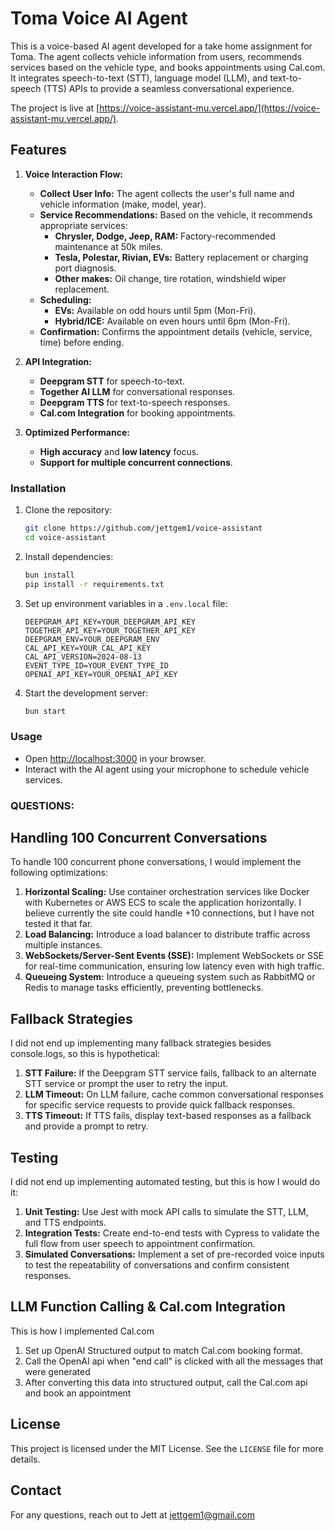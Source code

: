 # Toma Voice AI Agent

This is a voice-based AI agent developed for a take home assignment for Toma. The agent collects vehicle information from users, recommends services based on the vehicle type, and books appointments using Cal.com. It integrates speech-to-text (STT), language model (LLM), and text-to-speech (TTS) APIs to provide a seamless conversational experience.

The project is live at [https://voice-assistant-mu.vercel.app/](https://voice-assistant-mu.vercel.app/).

## Features

1. **Voice Interaction Flow:**
   - **Collect User Info:** The agent collects the user's full name and vehicle information (make, model, year).
   - **Service Recommendations:** Based on the vehicle, it recommends appropriate services:
     - **Chrysler, Dodge, Jeep, RAM:** Factory-recommended maintenance at 50k miles.
     - **Tesla, Polestar, Rivian, EVs:** Battery replacement or charging port diagnosis.
     - **Other makes:** Oil change, tire rotation, windshield wiper replacement.
   - **Scheduling:** 
     - **EVs:** Available on odd hours until 5pm (Mon-Fri).
     - **Hybrid/ICE:** Available on even hours until 6pm (Mon-Fri).
   - **Confirmation:** Confirms the appointment details (vehicle, service, time) before ending.

2. **API Integration:**
   - **Deepgram STT** for speech-to-text.
   - **Together AI LLM** for conversational responses.
   - **Deepgram TTS** for text-to-speech responses.
   - **Cal.com Integration** for booking appointments.

3. **Optimized Performance:**
   - **High accuracy** and **low latency** focus.
   - **Support for multiple concurrent connections**.

### Installation

1. Clone the repository:
   ```bash
   git clone https://github.com/jettgem1/voice-assistant
   cd voice-assistant
   ```

2. Install dependencies:
   ```bash
   bun install
   pip install -r requirements.txt
   ```

3. Set up environment variables in a `.env.local` file:

   ```plaintext
   DEEPGRAM_API_KEY=YOUR_DEEPGRAM_API_KEY
   TOGETHER_API_KEY=YOUR_TOGETHER_API_KEY
   DEEPGRAM_ENV=YOUR_DEEPGRAM_ENV
   CAL_API_KEY=YOUR_CAL_API_KEY
   CAL_API_VERSION=2024-08-13
   EVENT_TYPE_ID=YOUR_EVENT_TYPE_ID
   OPENAI_API_KEY=YOUR_OPENAI_API_KEY
   ```

4. Start the development server:
   ```bash
   bun start
   ```
   
### Usage

- Open [http://localhost:3000](http://localhost:3000) in your browser.
- Interact with the AI agent using your microphone to schedule vehicle services.


### QUESTIONS:

## Handling 100 Concurrent Conversations

To handle 100 concurrent phone conversations, I would implement the following optimizations:
1. **Horizontal Scaling:** Use container orchestration services like Docker with Kubernetes or AWS ECS to scale the application horizontally. I believe currently the site could handle +10 connections, but I have not tested it that far.
2. **Load Balancing:** Introduce a load balancer to distribute traffic across multiple instances.
3. **WebSockets/Server-Sent Events (SSE):** Implement WebSockets or SSE for real-time communication, ensuring low latency even with high traffic.
4. **Queueing System:** Introduce a queueing system such as RabbitMQ or Redis to manage tasks efficiently, preventing bottlenecks.

## Fallback Strategies

I did not end up implementing many fallback strategies besides console.logs, so this is hypothetical:
1. **STT Failure:** If the Deepgram STT service fails, fallback to an alternate STT service or prompt the user to retry the input.
2. **LLM Timeout:** On LLM failure, cache common conversational responses for specific service requests to provide quick fallback responses.
3. **TTS Timeout:** If TTS fails, display text-based responses as a fallback and provide a prompt to retry.

## Testing

I did not end up implementing automated testing, but this is how I would do it:
1. **Unit Testing:** Use Jest with mock API calls to simulate the STT, LLM, and TTS endpoints.
2. **Integration Tests:** Create end-to-end tests with Cypress to validate the full flow from user speech to appointment confirmation.
3. **Simulated Conversations:** Implement a set of pre-recorded voice inputs to test the repeatability of conversations and confirm consistent responses.

## LLM Function Calling & Cal.com Integration

This is how I implemented Cal.com
1. Set up OpenAI Structured output to match Cal.com booking format.
2. Call the OpenAI api when "end call" is clicked with all the messages that were generated
3. After converting this data into structured output, call the Cal.com api and book an appointment

## License

This project is licensed under the MIT License. See the `LICENSE` file for more details.

## Contact

For any questions, reach out to Jett at jettgem1@gmail.com

